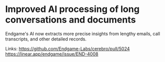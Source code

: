 # Improved AI processing of long conversations and documents

Endgame's AI now extracts more precise insights from lengthy emails, call transcripts, and other detailed records.

Links:
https://github.com/Endgame-Labs/cerebro/pull/5024
https://linear.app/endgame/issue/END-4008
